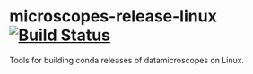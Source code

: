 # microscopes-release-linux [![Build Status](https://travis-ci.org/datamicroscopes/release-linux.svg?branch=master)](https://travis-ci.org/datamicroscopes/release-linux)

Tools for building conda releases of datamicroscopes on Linux.
